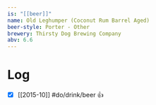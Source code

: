 ```yaml
---
is: "[[beer]]"
name: Old Leghumper (Coconut Rum Barrel Aged)
beer-style: Porter - Other
brewery: Thirsty Dog Brewing Company
abv: 6.6
---
```

# Log
- [x] [[2015-10]] #do/drink/beer 👍
